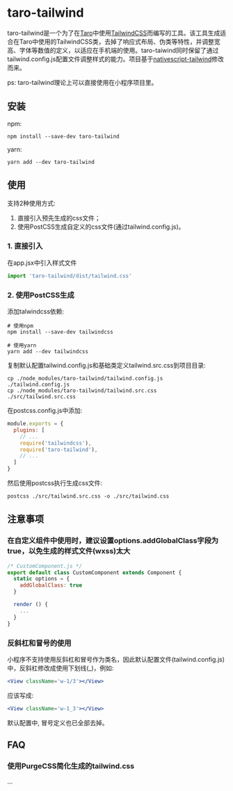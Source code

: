 # taro-tailwind
taro-tailwind是一个为了在[Taro](https://github.com/NervJS/taro)中使用[TailwindCSS](https://tailwindcss.com/)而编写的工具。该工具生成适合在Taro中使用的TailwindCSS类，去掉了响应式布局、伪类等特性，并调整宽高、字体等数值的定义，以适应在手机端的使用。taro-taiwind同时保留了通过tailwind.config.js配置文件调整样式的能力。项目基于[nativescript-tailwind](https://github.com/rigor789/nativescript-tailwind)修改而来。

ps:
taro-tailwind理论上可以直接使用在小程序项目里。

## 安装
npm:
```shell
npm install --save-dev taro-tailwind
```
yarn:
```shell
yarn add --dev taro-tailwind
```

## 使用
支持2种使用方式:
1. 直接引入预先生成的css文件；
2. 使用PostCSS生成自定义的css文件(通过tailwind.config.js)。

### 1. 直接引入
 在app.jsx中引入样式文件
```js
import 'taro-tailwind/dist/tailwind.css'
```
### 2. 使用PostCSS生成
添加talwindcss依赖:
```shell
# 使用npm
npm install --save-dev tailwindcss

# 使用yarn
yarn add --dev tailwindcss
```

复制默认配置tailwind.config.js和基础类定义tailwind.src.css到项目目录:
```shell
cp ./node_modules/taro-tailwind/tailwind.config.js ./tailwind.config.js
cp ./node_modules/taro-tailwind/tailwind.src.css ./src/tailwind.src.css
```

在postcss.config.js中添加:
```js
module.exports = {
  plugins: [
    // ...
    require('tailwindcss'),
    require('taro-tailwind'),
    // ...
  ]
}
```
然后使用postcss执行生成css文件:
```shell
postcss ./src/tailwind.src.css -o ./src/tailwind.css
```


## 注意事项

### 在自定义组件中使用时，建议设置options.addGlobalClass字段为true，以免生成的样式文件(wxss)太大

```jsx
/* CustomComponent.js */
export default class CustomComponent extends Component {
  static options = {
    addGlobalClass: true
  }

  render () {
    ...
  }
}
```

### 反斜杠和冒号的使用
小程序不支持使用反斜杠和冒号作为类名，因此默认配置文件(tailwind.config.js)中，反斜杠修改成使用下划线(_)，例如:
```jsx
<View className='w-1/3'></View>
```
应该写成:
```jsx
<View className='w-1_3'></View>
```
默认配置中, 冒号定义也已全部去掉。

## FAQ
### 使用PurgeCSS简化生成的tailwind.css
...
